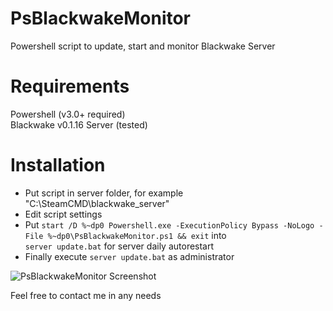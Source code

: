 # PsBlackwakeMonitor
Powershell script to update, start and monitor Blackwake Server

# Requirements
Powershell (v3.0+ required)  
Blackwake v0.1.16 Server  (tested)

# Installation
* Put script in server folder, for example "C:\SteamCMD\blackwake_server"
* Edit script settings
* Put ```start /D %~dp0 Powershell.exe -ExecutionPolicy Bypass -NoLogo -File %~dp0\PsBlackwakeMonitor.ps1 && exit``` into  
```server update.bat``` for server daily autorestart
* Finally execute ```server update.bat``` as administrator



![PsBlackwakeMonitor Screenshot](https://raw.githubusercontent.com/man4red/PsBlackwakeMonitor/screenshots/PsBlackwakeMonitor_1.png?raw=true)

Feel free to contact me in any needs
